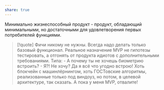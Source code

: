```yaml
---
share: true
---
```


Минимально жизнеспособный продукт - продукт, обладающий минимальными, но достаточными для удовлетворения первых потребителей функциями.

>[!quote]
>Фичи никому не нужны. Всегда надо делать только базовый функционал. Реальное назначение MVP не гипотезы тестировать, а отгонять от продукта идиотов с дополнительными требованиями. Типа:
> \- А почему ты не хочешь биометрию встроить?
> \- Я?! Не хочу? Да я всё что угодно встрою! Хоть блокчейн с машинлёрнингом, хоть ГОСТовские алгоритмы, реализованные только под виндоуз, но потом, в целевой архитектуре, так сказать. А пока у меня MVP, отвалите!
